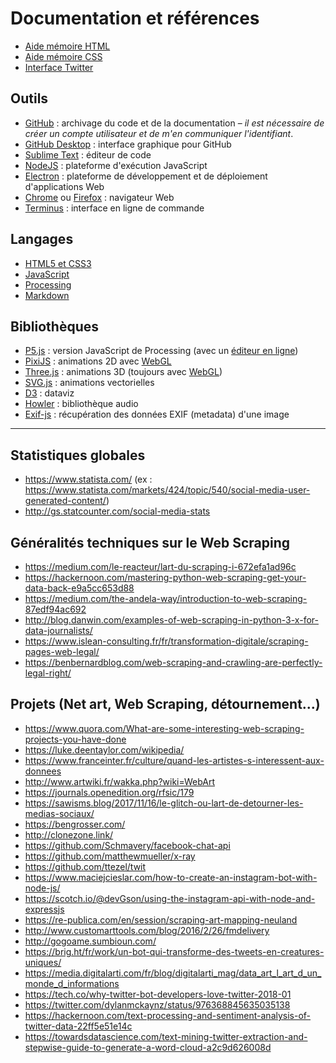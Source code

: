 # Documentation et références

- [Aide mémoire HTML](https://github.com/ENSCI-web-experiments/doc/blob/master/html.md)
- [Aide mémoire CSS](https://github.com/ENSCI-web-experiments/doc/blob/master/css.md)
- [Interface Twitter](https://github.com/ENSCI-web-experiments/doc/blob/master/twitter.md)

## Outils

- [GitHub](https://github.com) : archivage du code et de la documentation – _il est nécessaire de créer un compte utilisateur et de m'en communiquer l'identifiant_.
- [GitHub Desktop](https://desktop.github.com/) : interface graphique pour GitHub
- [Sublime Text](https://www.sublimetext.com/) : éditeur de code
- [NodeJS](https://nodejs.org/en/) : plateforme d'exécution JavaScript
- [Electron](https://electronjs.org/) : plateforme de développement et de déploiement d'applications Web
- [Chrome](https://www.google.com/chrome/) ou [Firefox](https://www.mozilla.org/fr/firefox/) : navigateur Web
- [Terminus](https://eugeny.github.io/terminus/) : interface en ligne de commande
 
## Langages

- [HTML5 et CSS3](https://openclassrooms.com/fr/courses/1603881-apprenez-a-creer-votre-site-web-avec-html5-et-css3)
- [JavaScript](https://openclassrooms.com/fr/courses/2984401-apprenez-a-coder-avec-javascript)
- [Processing](https://processing.org/)
- [Markdown](https://guides.github.com/features/mastering-markdown/)

## Bibliothèques

- [P5.js](https://p5js.org/) : version JavaScript de Processing (avec un [éditeur en ligne](https://editor.p5js.org/))
- [PixiJS](http://www.pixijs.com/) : animations 2D avec [WebGL](https://fr.wikipedia.org/wiki/WebGL)
- [Three.js](https://threejs.org/) : animations 3D (toujours avec [WebGL](https://fr.wikipedia.org/wiki/WebGL))
- [SVG.js](http://svgjs.com/) : animations vectorielles
- [D3](https://d3js.org/) : dataviz
- [Howler](https://howlerjs.com/) : bibliothèque audio
- [Exif-js](https://github.com/exif-js/exif-js) : récupération des données EXIF (metadata) d'une image

-----

## Statistiques globales

- https://www.statista.com/ (ex : https://www.statista.com/markets/424/topic/540/social-media-user-generated-content/)
- http://gs.statcounter.com/social-media-stats

## Généralités techniques sur le Web Scraping

- https://medium.com/le-reacteur/lart-du-scraping-i-672efa1ad96c
- https://hackernoon.com/mastering-python-web-scraping-get-your-data-back-e9a5cc653d88
- https://medium.com/the-andela-way/introduction-to-web-scraping-87edf94ac692
- http://blog.danwin.com/examples-of-web-scraping-in-python-3-x-for-data-journalists/
- https://www.islean-consulting.fr/fr/transformation-digitale/scraping-pages-web-legal/
- https://benbernardblog.com/web-scraping-and-crawling-are-perfectly-legal-right/

## Projets (Net art, Web Scraping, détournement...)
 
- https://www.quora.com/What-are-some-interesting-web-scraping-projects-you-have-done
- https://luke.deentaylor.com/wikipedia/
- https://www.franceinter.fr/culture/quand-les-artistes-s-interessent-aux-donnees
- http://www.artwiki.fr/wakka.php?wiki=WebArt
- https://journals.openedition.org/rfsic/179
- https://sawisms.blog/2017/11/16/le-glitch-ou-lart-de-detourner-les-medias-sociaux/
- https://bengrosser.com/
- http://clonezone.link/
- https://github.com/Schmavery/facebook-chat-api
- https://github.com/matthewmueller/x-ray
- https://github.com/ttezel/twit
- https://www.maciejcieslar.com/how-to-create-an-instagram-bot-with-node-js/
- https://scotch.io/@devGson/using-the-instagram-api-with-node-and-expressjs
- https://re-publica.com/en/session/scraping-art-mapping-neuland
- http://www.customarttools.com/blog/2016/2/26/fmdelivery
- http://gogoame.sumbioun.com/
- https://brig.ht/fr/work/un-bot-qui-transforme-des-tweets-en-creatures-uniques/
- https://media.digitalarti.com/fr/blog/digitalarti_mag/data_art_l_art_d_un_monde_d_informations
- https://tech.co/why-twitter-bot-developers-love-twitter-2018-01
- https://twitter.com/dylanmckaynz/status/976368845635035138
- https://hackernoon.com/text-processing-and-sentiment-analysis-of-twitter-data-22ff5e51e14c
- https://towardsdatascience.com/text-mining-twitter-extraction-and-stepwise-guide-to-generate-a-word-cloud-a2c9d626008d
